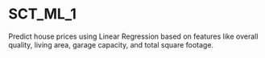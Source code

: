 # SCT_ML_1
Predict house prices using Linear Regression based on features like overall quality, living area, garage capacity, and total square footage.
